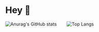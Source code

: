 # Hey 👋

![Anurag's GitHub stats](https://github-readme-stats.vercel.app/api?username=AfonsoCalinas&count_private=true&show_icons=true&theme=great-gatsby)&nbsp;&nbsp;&nbsp;&nbsp;&nbsp;&nbsp;&nbsp;&nbsp;![Top Langs](https://github-readme-stats.vercel.app/api/top-langs/?username=AfonsoCalinas&langs_count=5&layout=compact&theme=great-gatsby)
